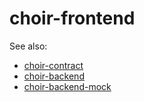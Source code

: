 # choir-frontend

See also:
* [choir-contract](../../../choir-contract)
* [choir-backend](../../../choir-backend)
* [choir-backend-mock](../../../choir-backend-mock)
